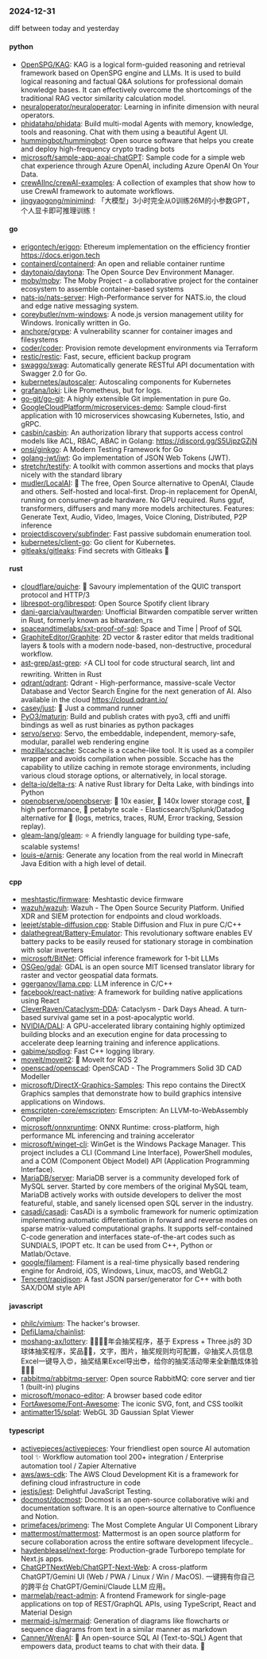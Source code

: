 ### 2024-12-31
diff between today and yesterday

#### python
* [OpenSPG/KAG](https://github.com/OpenSPG/KAG): KAG is a logical form-guided reasoning and retrieval framework based on OpenSPG engine and LLMs. It is used to build logical reasoning and factual Q&A solutions for professional domain knowledge bases. It can effectively overcome the shortcomings of the traditional RAG vector similarity calculation model.
* [neuraloperator/neuraloperator](https://github.com/neuraloperator/neuraloperator): Learning in infinite dimension with neural operators.
* [phidatahq/phidata](https://github.com/phidatahq/phidata): Build multi-modal Agents with memory, knowledge, tools and reasoning. Chat with them using a beautiful Agent UI.
* [hummingbot/hummingbot](https://github.com/hummingbot/hummingbot): Open source software that helps you create and deploy high-frequency crypto trading bots
* [microsoft/sample-app-aoai-chatGPT](https://github.com/microsoft/sample-app-aoai-chatGPT): Sample code for a simple web chat experience through Azure OpenAI, including Azure OpenAI On Your Data.
* [crewAIInc/crewAI-examples](https://github.com/crewAIInc/crewAI-examples): A collection of examples that show how to use CrewAI framework to automate workflows.
* [jingyaogong/minimind](https://github.com/jingyaogong/minimind): 「大模型」3小时完全从0训练26M的小参数GPT，个人显卡即可推理训练！

#### go
* [erigontech/erigon](https://github.com/erigontech/erigon): Ethereum implementation on the efficiency frontier https://docs.erigon.tech
* [containerd/containerd](https://github.com/containerd/containerd): An open and reliable container runtime
* [daytonaio/daytona](https://github.com/daytonaio/daytona): The Open Source Dev Environment Manager.
* [moby/moby](https://github.com/moby/moby): The Moby Project - a collaborative project for the container ecosystem to assemble container-based systems
* [nats-io/nats-server](https://github.com/nats-io/nats-server): High-Performance server for NATS.io, the cloud and edge native messaging system.
* [coreybutler/nvm-windows](https://github.com/coreybutler/nvm-windows): A node.js version management utility for Windows. Ironically written in Go.
* [anchore/grype](https://github.com/anchore/grype): A vulnerability scanner for container images and filesystems
* [coder/coder](https://github.com/coder/coder): Provision remote development environments via Terraform
* [restic/restic](https://github.com/restic/restic): Fast, secure, efficient backup program
* [swaggo/swag](https://github.com/swaggo/swag): Automatically generate RESTful API documentation with Swagger 2.0 for Go.
* [kubernetes/autoscaler](https://github.com/kubernetes/autoscaler): Autoscaling components for Kubernetes
* [grafana/loki](https://github.com/grafana/loki): Like Prometheus, but for logs.
* [go-git/go-git](https://github.com/go-git/go-git): A highly extensible Git implementation in pure Go.
* [GoogleCloudPlatform/microservices-demo](https://github.com/GoogleCloudPlatform/microservices-demo): Sample cloud-first application with 10 microservices showcasing Kubernetes, Istio, and gRPC.
* [casbin/casbin](https://github.com/casbin/casbin): An authorization library that supports access control models like ACL, RBAC, ABAC in Golang: https://discord.gg/S5UjpzGZjN
* [onsi/ginkgo](https://github.com/onsi/ginkgo): A Modern Testing Framework for Go
* [golang-jwt/jwt](https://github.com/golang-jwt/jwt): Go implementation of JSON Web Tokens (JWT).
* [stretchr/testify](https://github.com/stretchr/testify): A toolkit with common assertions and mocks that plays nicely with the standard library
* [mudler/LocalAI](https://github.com/mudler/LocalAI): 🤖 The free, Open Source alternative to OpenAI, Claude and others. Self-hosted and local-first. Drop-in replacement for OpenAI, running on consumer-grade hardware. No GPU required. Runs gguf, transformers, diffusers and many more models architectures. Features: Generate Text, Audio, Video, Images, Voice Cloning, Distributed, P2P inference
* [projectdiscovery/subfinder](https://github.com/projectdiscovery/subfinder): Fast passive subdomain enumeration tool.
* [kubernetes/client-go](https://github.com/kubernetes/client-go): Go client for Kubernetes.
* [gitleaks/gitleaks](https://github.com/gitleaks/gitleaks): Find secrets with Gitleaks 🔑

#### rust
* [cloudflare/quiche](https://github.com/cloudflare/quiche): 🥧 Savoury implementation of the QUIC transport protocol and HTTP/3
* [librespot-org/librespot](https://github.com/librespot-org/librespot): Open Source Spotify client library
* [dani-garcia/vaultwarden](https://github.com/dani-garcia/vaultwarden): Unofficial Bitwarden compatible server written in Rust, formerly known as bitwarden_rs
* [spaceandtimelabs/sxt-proof-of-sql](https://github.com/spaceandtimelabs/sxt-proof-of-sql): Space and Time | Proof of SQL
* [GraphiteEditor/Graphite](https://github.com/GraphiteEditor/Graphite): 2D vector & raster editor that melds traditional layers & tools with a modern node-based, non-destructive, procedural workflow.
* [ast-grep/ast-grep](https://github.com/ast-grep/ast-grep): ⚡A CLI tool for code structural search, lint and rewriting. Written in Rust
* [qdrant/qdrant](https://github.com/qdrant/qdrant): Qdrant - High-performance, massive-scale Vector Database and Vector Search Engine for the next generation of AI. Also available in the cloud https://cloud.qdrant.io/
* [casey/just](https://github.com/casey/just): 🤖 Just a command runner
* [PyO3/maturin](https://github.com/PyO3/maturin): Build and publish crates with pyo3, cffi and uniffi bindings as well as rust binaries as python packages
* [servo/servo](https://github.com/servo/servo): Servo, the embeddable, independent, memory-safe, modular, parallel web rendering engine
* [mozilla/sccache](https://github.com/mozilla/sccache): Sccache is a ccache-like tool. It is used as a compiler wrapper and avoids compilation when possible. Sccache has the capability to utilize caching in remote storage environments, including various cloud storage options, or alternatively, in local storage.
* [delta-io/delta-rs](https://github.com/delta-io/delta-rs): A native Rust library for Delta Lake, with bindings into Python
* [openobserve/openobserve](https://github.com/openobserve/openobserve): 🚀 10x easier, 🚀 140x lower storage cost, 🚀 high performance, 🚀 petabyte scale - Elasticsearch/Splunk/Datadog alternative for 🚀 (logs, metrics, traces, RUM, Error tracking, Session replay).
* [gleam-lang/gleam](https://github.com/gleam-lang/gleam): ⭐️ A friendly language for building type-safe, scalable systems!
* [louis-e/arnis](https://github.com/louis-e/arnis): Generate any location from the real world in Minecraft Java Edition with a high level of detail.

#### cpp
* [meshtastic/firmware](https://github.com/meshtastic/firmware): Meshtastic device firmware
* [wazuh/wazuh](https://github.com/wazuh/wazuh): Wazuh - The Open Source Security Platform. Unified XDR and SIEM protection for endpoints and cloud workloads.
* [leejet/stable-diffusion.cpp](https://github.com/leejet/stable-diffusion.cpp): Stable Diffusion and Flux in pure C/C++
* [dalathegreat/Battery-Emulator](https://github.com/dalathegreat/Battery-Emulator): This revolutionary software enables EV battery packs to be easily reused for stationary storage in combination with solar inverters
* [microsoft/BitNet](https://github.com/microsoft/BitNet): Official inference framework for 1-bit LLMs
* [OSGeo/gdal](https://github.com/OSGeo/gdal): GDAL is an open source MIT licensed translator library for raster and vector geospatial data formats.
* [ggerganov/llama.cpp](https://github.com/ggerganov/llama.cpp): LLM inference in C/C++
* [facebook/react-native](https://github.com/facebook/react-native): A framework for building native applications using React
* [CleverRaven/Cataclysm-DDA](https://github.com/CleverRaven/Cataclysm-DDA): Cataclysm - Dark Days Ahead. A turn-based survival game set in a post-apocalyptic world.
* [NVIDIA/DALI](https://github.com/NVIDIA/DALI): A GPU-accelerated library containing highly optimized building blocks and an execution engine for data processing to accelerate deep learning training and inference applications.
* [gabime/spdlog](https://github.com/gabime/spdlog): Fast C++ logging library.
* [moveit/moveit2](https://github.com/moveit/moveit2): 🤖 MoveIt for ROS 2
* [openscad/openscad](https://github.com/openscad/openscad): OpenSCAD - The Programmers Solid 3D CAD Modeller
* [microsoft/DirectX-Graphics-Samples](https://github.com/microsoft/DirectX-Graphics-Samples): This repo contains the DirectX Graphics samples that demonstrate how to build graphics intensive applications on Windows.
* [emscripten-core/emscripten](https://github.com/emscripten-core/emscripten): Emscripten: An LLVM-to-WebAssembly Compiler
* [microsoft/onnxruntime](https://github.com/microsoft/onnxruntime): ONNX Runtime: cross-platform, high performance ML inferencing and training accelerator
* [microsoft/winget-cli](https://github.com/microsoft/winget-cli): WinGet is the Windows Package Manager. This project includes a CLI (Command Line Interface), PowerShell modules, and a COM (Component Object Model) API (Application Programming Interface).
* [MariaDB/server](https://github.com/MariaDB/server): MariaDB server is a community developed fork of MySQL server. Started by core members of the original MySQL team, MariaDB actively works with outside developers to deliver the most featureful, stable, and sanely licensed open SQL server in the industry.
* [casadi/casadi](https://github.com/casadi/casadi): CasADi is a symbolic framework for numeric optimization implementing automatic differentiation in forward and reverse modes on sparse matrix-valued computational graphs. It supports self-contained C-code generation and interfaces state-of-the-art codes such as SUNDIALS, IPOPT etc. It can be used from C++, Python or Matlab/Octave.
* [google/filament](https://github.com/google/filament): Filament is a real-time physically based rendering engine for Android, iOS, Windows, Linux, macOS, and WebGL2
* [Tencent/rapidjson](https://github.com/Tencent/rapidjson): A fast JSON parser/generator for C++ with both SAX/DOM style API

#### javascript
* [philc/vimium](https://github.com/philc/vimium): The hacker's browser.
* [DefiLlama/chainlist](https://github.com/DefiLlama/chainlist): 
* [moshang-ax/lottery](https://github.com/moshang-ax/lottery): 🎉🌟✨🎈年会抽奖程序，基于 Express + Three.js的 3D 球体抽奖程序，奖品🧧🎁，文字，图片，抽奖规则均可配置，😜抽奖人员信息Excel一键导入😍，抽奖结果Excel导出😎，给你的抽奖活动带来全新酷炫体验🚀🚀🚀
* [rabbitmq/rabbitmq-server](https://github.com/rabbitmq/rabbitmq-server): Open source RabbitMQ: core server and tier 1 (built-in) plugins
* [microsoft/monaco-editor](https://github.com/microsoft/monaco-editor): A browser based code editor
* [FortAwesome/Font-Awesome](https://github.com/FortAwesome/Font-Awesome): The iconic SVG, font, and CSS toolkit
* [antimatter15/splat](https://github.com/antimatter15/splat): WebGL 3D Gaussian Splat Viewer

#### typescript
* [activepieces/activepieces](https://github.com/activepieces/activepieces): Your friendliest open source AI automation tool ✨ Workflow automation tool 200+ integration / Enterprise automation tool / Zapier Alternative
* [aws/aws-cdk](https://github.com/aws/aws-cdk): The AWS Cloud Development Kit is a framework for defining cloud infrastructure in code
* [jestjs/jest](https://github.com/jestjs/jest): Delightful JavaScript Testing.
* [docmost/docmost](https://github.com/docmost/docmost): Docmost is an open-source collaborative wiki and documentation software. It is an open-source alternative to Confluence and Notion.
* [primefaces/primeng](https://github.com/primefaces/primeng): The Most Complete Angular UI Component Library
* [mattermost/mattermost](https://github.com/mattermost/mattermost): Mattermost is an open source platform for secure collaboration across the entire software development lifecycle..
* [haydenbleasel/next-forge](https://github.com/haydenbleasel/next-forge): Production-grade Turborepo template for Next.js apps.
* [ChatGPTNextWeb/ChatGPT-Next-Web](https://github.com/ChatGPTNextWeb/ChatGPT-Next-Web): A cross-platform ChatGPT/Gemini UI (Web / PWA / Linux / Win / MacOS). 一键拥有你自己的跨平台 ChatGPT/Gemini/Claude LLM 应用。
* [marmelab/react-admin](https://github.com/marmelab/react-admin): A frontend Framework for single-page applications on top of REST/GraphQL APIs, using TypeScript, React and Material Design
* [mermaid-js/mermaid](https://github.com/mermaid-js/mermaid): Generation of diagrams like flowcharts or sequence diagrams from text in a similar manner as markdown
* [Canner/WrenAI](https://github.com/Canner/WrenAI): 🚀 An open-source SQL AI (Text-to-SQL) Agent that empowers data, product teams to chat with their data. 🤘
